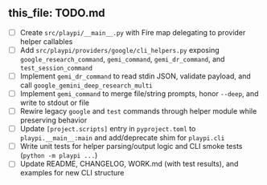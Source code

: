 this_file: TODO.md
---

- [ ] Create `src/playpi/__main__.py` with Fire map delegating to provider helper callables
- [ ] Add `src/playpi/providers/google/cli_helpers.py` exposing `google_research_command`, `gemi_command`, `gemi_dr_command`, and `test_session_command`
- [ ] Implement `gemi_dr_command` to read stdin JSON, validate payload, and call `google_gemini_deep_research_multi`
- [ ] Implement `gemi_command` to merge file/string prompts, honor `--deep`, and write to stdout or file
- [ ] Rewire legacy `google` and `test` commands through helper module while preserving behavior
- [ ] Update `[project.scripts]` entry in `pyproject.toml` to `playpi.__main__:main` and add/deprecate shim for `playpi.cli`
- [ ] Write unit tests for helper parsing/output logic and CLI smoke tests (`python -m playpi ...`)
- [ ] Update README, CHANGELOG, WORK.md (with test results), and examples for new CLI structure
